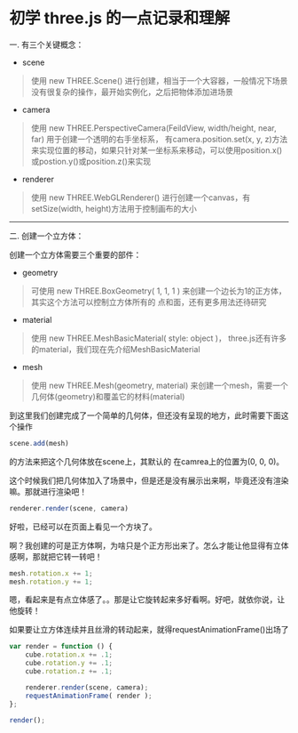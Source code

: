 
# 初学 three.js 的一点记录和理解

一. 有三个关键概念：
* scene 

> 使用 new THREE.Scene() 进行创建，相当于一个大容器，一般情况下场景没有很复杂的操作，最开始实例化，之后把物体添加进场景

* camera

> 使用 new THREE.PerspectiveCamera(FeildView, width/height, near, far) 用于创建一个透明的右手坐标系，
有camera.position.set(x, y, z)方法来实现位置的移动，如果只针对某一坐标系来移动，可以使用position.x()
或postion.y()或position.z()来实现

* renderer

> 使用 new THREE.WebGLRenderer() 进行创建一个canvas，有setSize(width, height)方法用于控制画布的大小

---

二. 创建一个立方体：

创建一个立方体需要三个重要的部件：

* geometry

> 可使用 new THREE.BoxGeometry( 1, 1, 1 ) 来创建一个边长为1的正方体，其实这个方法可以控制立方体所有的
点和面，还有更多用法还待研究

* material

> 使用 new THREE.MeshBasicMaterial( style: object )， three.js还有许多的material，我们现在先介绍MeshBasicMaterial

* mesh

> 使用 new THREE.Mesh(geometry, material) 来创建一个mesh，需要一个几何体(geometry)和覆盖它的材料(material)

到这里我们创建完成了一个简单的几何体，但还没有呈现的地方，此时需要下面这个操作
```javascript 
scene.add(mesh) 
```
的方法来把这个几何体放在scene上，其默认的
在camrea上的位置为(0, 0, 0)。

这个时候我们把几何体加入了场景中，但是还是没有展示出来啊，毕竟还没有渲染嘛。那就进行渲染吧！
```javascript
renderer.render(scene, camera)
```
好啦，已经可以在页面上看见一个方块了。

啊？我创建的可是正方体啊，为啥只是个正方形出来了。怎么才能让他显得有立体感啊，那就把它转一转吧！
```javascript
mesh.rotation.x += 1;
mesh.rotation.y += 1;
```
嗯，看起来是有点立体感了。。那是让它旋转起来多好看啊。好吧，就依你说，让他旋转！

如果要让立方体连续并且丝滑的转动起来，就得requestAnimationFrame()出场了
```javascript
var render = function () {
    cube.rotation.x += .1;
    cube.rotation.y += .1;
    cube.rotation.z += .1;

    renderer.render(scene, camera);
    requestAnimationFrame( render );
};

render();
```